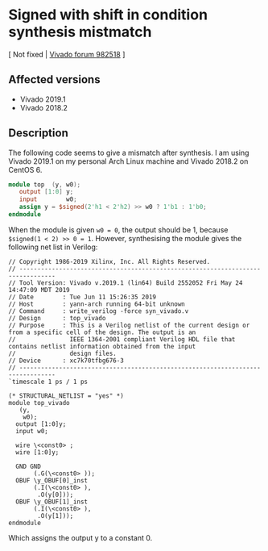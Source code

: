 # Signed with shift in condition synthesis mistmatch

[ Not fixed | [Vivado forum 982518](https://forums.xilinx.com/t5/Synthesis/Vivado-2019-1-Signed-with-shift-in-condition-synthesis-mistmatch/td-p/982518) ]

## Affected versions

- Vivado 2019.1
- Vivado 2018.2

## Description

The following code seems to give a mismatch after synthesis. I am using Vivado 2019.1 on my personal Arch Linux machine and Vivado 2018.2 on CentOS 6.

```verilog
module top  (y, w0);
   output [1:0] y;
   input        w0;
   assign y = $signed(2'h1 < 2'h2) >> w0 ? 1'b1 : 1'b0;
endmodule
```

When the module is given `w0 = 0`, the output should be 1, because `$signed(1 < 2) >> 0 = 1`. However, synthesising the module gives the following net list in Verilog:

```
// Copyright 1986-2019 Xilinx, Inc. All Rights Reserved.
// --------------------------------------------------------------------------------
// Tool Version: Vivado v.2019.1 (lin64) Build 2552052 Fri May 24 14:47:09 MDT 2019
// Date        : Tue Jun 11 15:26:35 2019
// Host        : yann-arch running 64-bit unknown
// Command     : write_verilog -force syn_vivado.v
// Design      : top_vivado
// Purpose     : This is a Verilog netlist of the current design or from a specific cell of the design. The output is an
//               IEEE 1364-2001 compliant Verilog HDL file that contains netlist information obtained from the input
//               design files.
// Device      : xc7k70tfbg676-3
// --------------------------------------------------------------------------------
`timescale 1 ps / 1 ps

(* STRUCTURAL_NETLIST = "yes" *)
module top_vivado
   (y,
    w0);
  output [1:0]y;
  input w0;

  wire \<const0> ;
  wire [1:0]y;

  GND GND
       (.G(\<const0> ));
  OBUF \y_OBUF[0]_inst
       (.I(\<const0> ),
        .O(y[0]));
  OBUF \y_OBUF[1]_inst
       (.I(\<const0> ),
        .O(y[1]));
endmodule
```

Which assigns the output y to a constant 0.
